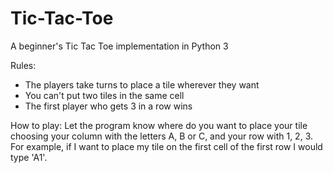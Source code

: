 # Tic-Tac-Toe

A beginner's Tic Tac Toe implementation in Python 3

Rules:
- The players take turns to place a tile wherever they want
- You can't put two tiles in the same cell
- The first player who gets 3 in a row wins

How to play:
Let the program know where do you want to place your tile choosing your column with the letters A, B or C, and your row with 1, 2, 3. For example, if I want to place my tile on the first cell of the first row I would type 'A1'.
